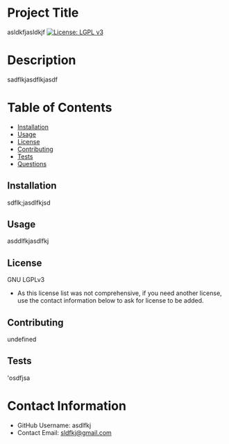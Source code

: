 
# Project Title
asldkfjasldkjf
[![License: LGPL v3](https://img.shields.io/badge/License-LGPL%20v3-blue.svg)](https://www.gnu.org/licenses/lgpl-3.0)

# Description
sadflkjasdflkjasdf

# Table of Contents 
- [Installation](#installation)
- [Usage](#usage)
- [License](#installation)
- [Contributing](#contributing)
- [Tests](#tests)
- [Questions](#contact-information)
  
## Installation
sdflk;jasdlfkjsd

## Usage
asddlfkjasdlfkj

## License 
GNU LGPLv3
* As this license list was not comprehensive, if you need another license, use the contact information below to ask for license to be added. 

## Contributing 
undefined

## Tests
'osdfjsa

# Contact Information 
* GitHub Username: asdlfkj
* Contact Email: sldfkj@gmail.com

